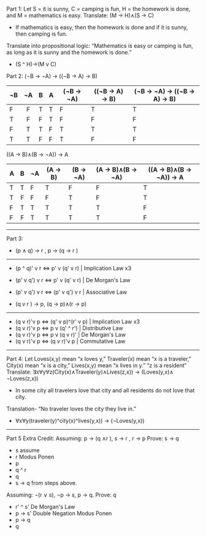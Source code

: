 Part 1: Let S = it is sunny, C = camping is fun, H = the homework is
done, and M = mathematics is easy.
Translate: (M → H)∧(S → C)
- If mathematics is easy, then the homework is done and if it is sunny, then camping is fun.

Translate into propositional logic: “Mathematics is easy or camping is fun, as long as it is sunny and the homework is done.”

- (S ^ H)→(M v C)


Part 2:
(¬B → ¬A) → ((¬B → A) → B)

| ¬B | ¬A | B | A | (¬B → ¬A) | ((¬B → A) → B) | (¬B → ¬A) → ((¬B → A) → B) |
|----|:--:|---|---|-----------|----------------|----------------------------|
|  F |  F | T | T |     F     |        T       |              T             |
|  T |  F | F | T |     F     |        F       |              F             |
|  F |  T | T | F |     T     |        T       |              T             |
|  T |  T | F | F |     T     |        F       |              F             |

((A → B)∧(B → ¬A)) → A

| A | B | ¬A | (A → B) | (B → ¬A) | (A → B)∧(B → ¬A) | ((A → B)∧(B → ¬A)) → A |
|---|:-:|----|---------|----------|------------------|------------------------|
| T | T |  F |    T    |     F    |         F        |            T           |
| T | F |  F |    F    |     T    |         F        |            T           |
| F | T | T  |    T    |     T    |         T        |            F           |
| F | F | T  |    T    |     T    |         T        |            F           |
-------------------------------------------------------------------------------
Part 3:
- (p ∧ q) → r , p → (q → r )
----------------------------------
- (p ^ q)' v r <=> p' v (q' v r)  | Implication Law x3
- (p' v q') v r <=> p' v (q' v r) | De Morgan's Law
- (p' v q') v r <=> (p' v q') v r | Associative Law

- (q v r ) → p, (q → p)∧(r → p)
-------------------------------------
- (q v r)'v p <=> (q' v p)^(r' v p) | Implication Law x3
- (q v r)'v p <=> p v (q' ^ r')     | Distributive Law
- (q v r)'v p <=> p v (q v r)'      | De Morgan's Law
- (q v r)'v p <=> (q v r)'v p       | Commutative Law
--------------------------------------------------------
Part 4: Let Loves(x,y) mean “x loves y,” Traveler(x) mean “x is a traveler,”
City(x) mean “x is a city,” Lives(x,y) mean “x lives in y.” “z is a resident”
Translate: ∃x∀y∀z(City(x)∧Traveler(y)∧Lives(z,x)) → (Loves(y,x)∧ ¬Loves(z,x))

- In some city all travelers love that city and all residents do not love that city.

Translation- “No traveler loves the city they live in.”

- ∀x∀y(traveler(y)^city(x)^lives(y,x)) → (¬Loves(y,x))
---------------------------------------------------------------------------------------
Part 5 Extra Credit: 
Assuming: p → (q ∧r ), s → r , r → p
Prove: s → q
- s   assume
- r   Modus Ponen
- p   
- q ^ r 
- q   
- s → q from steps above.  

Assuming: ¬(r ∨ s), ¬p → s, p → q. 
Prove: q
- r' ^ s' De Morgan's Law
- p → s'  Double Negation Modus Ponen
- p → q
- q

